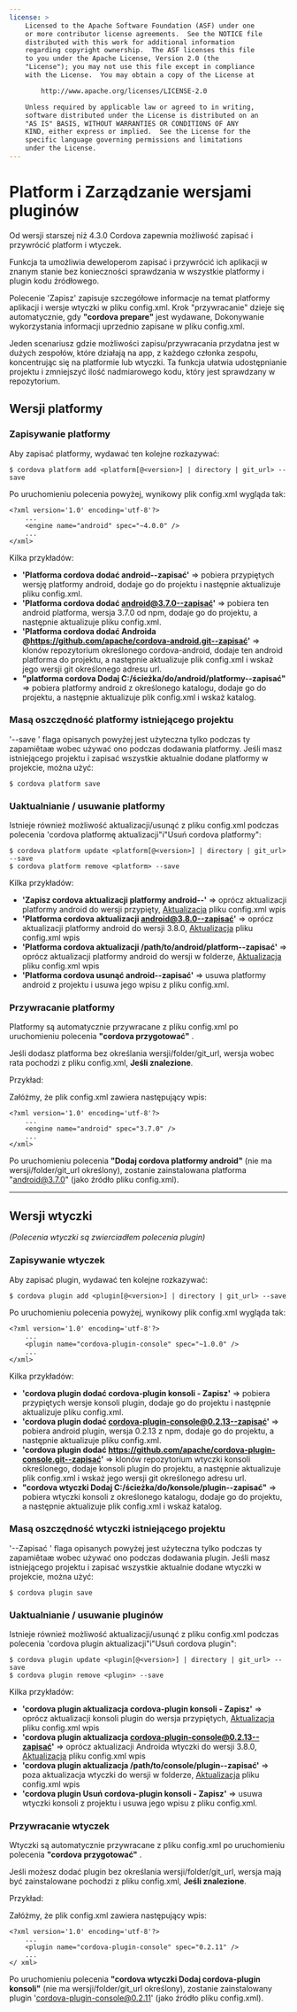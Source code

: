```yaml
---
license: >
    Licensed to the Apache Software Foundation (ASF) under one
    or more contributor license agreements.  See the NOTICE file
    distributed with this work for additional information
    regarding copyright ownership.  The ASF licenses this file
    to you under the Apache License, Version 2.0 (the
    "License"); you may not use this file except in compliance
    with the License.  You may obtain a copy of the License at

        http://www.apache.org/licenses/LICENSE-2.0

    Unless required by applicable law or agreed to in writing,
    software distributed under the License is distributed on an
    "AS IS" BASIS, WITHOUT WARRANTIES OR CONDITIONS OF ANY
    KIND, either express or implied.  See the License for the
    specific language governing permissions and limitations
    under the License.
---
```


# Platform i Zarządzanie wersjami pluginów

Od wersji starszej niż 4.3.0 Cordova zapewnia możliwość zapisać i przywrócić platform i wtyczek.

Funkcja ta umożliwia deweloperom zapisać i przywrócić ich aplikacji w znanym stanie bez konieczności sprawdzania w wszystkie platformy i plugin kodu źródłowego.

Polecenie 'Zapisz' zapisuje szczegółowe informacje na temat platformy aplikacji i wersje wtyczki w pliku config.xml. Krok "przywracanie" dzieje się automatycznie, gdy **"cordova prepare"** jest wydawane, Dokonywanie wykorzystania informacji uprzednio zapisane w pliku config.xml.

Jeden scenariusz gdzie możliwości zapisu/przywracania przydatna jest w dużych zespołów, które działają na app, z każdego członka zespołu, koncentrując się na platformie lub wtyczki. Ta funkcja ułatwia udostępnianie projektu i zmniejszyć ilość nadmiarowego kodu, który jest sprawdzany w repozytorium.

## Wersji platformy

### Zapisywanie platformy

Aby zapisać platformy, wydawać ten kolejne rozkazywać:

    $ cordova platform add <platform[@<version>] | directory | git_url> --save
    

Po uruchomieniu polecenia powyżej, wynikowy plik config.xml wygląda tak:

    <?xml version='1.0' encoding='utf-8'?>
        ...
        <engine name="android" spec="~4.0.0" />
        ...
    </xml>
    

Kilka przykładów:

  * **'Platforma cordova dodać android--zapisać'** => pobiera przypiętych wersję platformy android, dodaje go do projektu i następnie aktualizuje pliku config.xml.
  * **'Platforma cordova dodać android@3.7.0--zapisać'** => pobiera ten android platforma, wersja 3.7.0 od npm, dodaje go do projektu, a następnie aktualizuje pliku config.xml.
  * **'Platforma cordova dodać Androida @https://github.com/apache/cordova-android.git--zapisać'** => klonów repozytorium określonego cordova-android, dodaje ten android platforma do projektu, a następnie aktualizuje plik config.xml i wskaż jego wersji git określonego adresu url.
  * **"platforma cordova Dodaj C:/ścieżka/do/android/platformy--zapisać"** => pobiera platformy android z określonego katalogu, dodaje go do projektu, a następnie aktualizuje plik config.xml i wskaż katalog.

### Masą oszczędność platformy istniejącego projektu

'--save ' flaga opisanych powyżej jest użyteczna tylko podczas ty zapamiêtaæ wobec używać ono podczas dodawania platformy. Jeśli masz istniejącego projektu i zapisać wszystkie aktualnie dodane platformy w projekcie, można użyć:

    $ cordova platform save
    

### Uaktualnianie / usuwanie platformy

Istnieje również możliwość aktualizacji/usunąć z pliku config.xml podczas polecenia 'cordova platformę aktualizacji"i"Usuń cordova platformy":

    $ cordova platform update <platform[@<version>] | directory | git_url> --save
    $ cordova platform remove <platform> --save
    

Kilka przykładów:

  * **'Zapisz cordova aktualizacji platformy android--'** => oprócz aktualizacji platformy android do wersji przypięty, <a href="../guide/platforms/android/upgrade.html">Aktualizacja</a> pliku config.xml wpis
  * **'Platforma cordova aktualizacji android@3.8.0--zapisać'** => oprócz aktualizacji platformy android do wersji 3.8.0, <a href="../guide/platforms/android/upgrade.html">Aktualizacja</a> pliku config.xml wpis
  * **'Platforma cordova aktualizacji /path/to/android/platform--zapisać'** => oprócz aktualizacji platformy android do wersji w folderze, <a href="../guide/platforms/android/upgrade.html">Aktualizacja</a> pliku config.xml wpis
  * **'Platforma cordova usunąć android--zapisać'** => usuwa platformy android z projektu i usuwa jego wpisu z pliku config.xml.

### Przywracanie platformy

Platformy są automatycznie przywracane z pliku config.xml po uruchomieniu polecenia **"cordova przygotować"** .

Jeśli dodasz platforma bez określania wersji/folder/git_url, wersja wobec rata pochodzi z pliku config.xml, **Jeśli znalezione**.

Przykład:

Załóżmy, że plik config.xml zawiera następujący wpis:

    <?xml version='1.0' encoding='utf-8'?>
        ...
        <engine name="android" spec="3.7.0" />
        ...
    </xml>
    

Po uruchomieniu polecenia **"Dodaj cordova platformy android"** (nie ma wersji/folder/git_url określony), zostanie zainstalowana platforma "android@3.7.0" (jako źródło pliku config.xml).

* * *

## Wersji wtyczki

*(Polecenia wtyczki są zwierciadłem polecenia plugin)*

### Zapisywanie wtyczek

Aby zapisać plugin, wydawać ten kolejne rozkazywać:

    $ cordova plugin add <plugin[@<version>] | directory | git_url> --save
    

Po uruchomieniu polecenia powyżej, wynikowy plik config.xml wygląda tak:

    <?xml version='1.0' encoding='utf-8'?>
        ...
        <plugin name="cordova-plugin-console" spec="~1.0.0" />
        ...
    </xml>
    

Kilka przykładów:

  * **'cordova plugin dodać cordova-plugin konsoli - Zapisz'** => pobiera przypiętych wersje konsoli plugin, dodaje go do projektu i następnie aktualizuje pliku config.xml.
  * **'cordova plugin dodać cordova-plugin-console@0.2.13--zapisać'** => pobiera android plugin, wersja 0.2.13 z npm, dodaje go do projektu, a następnie aktualizuje pliku config.xml.
  * **'cordova plugin dodać https://github.com/apache/cordova-plugin-console.git--zapisać'** => klonów repozytorium wtyczki konsoli określonego, dodaje konsoli plugin do projektu, a następnie aktualizuje plik config.xml i wskaż jego wersji git określonego adresu url.
  * **"cordova wtyczki Dodaj C:/ścieżka/do/konsole/plugin--zapisać"** => pobiera wtyczki konsoli z określonego katalogu, dodaje go do projektu, a następnie aktualizuje plik config.xml i wskaż katalog.

### Masą oszczędność wtyczki istniejącego projektu

'--Zapisać ' flaga opisanych powyżej jest użyteczna tylko podczas ty zapamiêtaæ wobec używać ono podczas dodawania plugin. Jeśli masz istniejącego projektu i zapisać wszystkie aktualnie dodane wtyczki w projekcie, można użyć:

    $ cordova plugin save
    

### Uaktualnianie / usuwanie pluginów

Istnieje również możliwość aktualizacji/usunąć z pliku config.xml podczas polecenia 'cordova plugin aktualizacji"i"Usuń cordova plugin":

    $ cordova plugin update <plugin[@<version>] | directory | git_url> --save
    $ cordova plugin remove <plugin> --save
    

Kilka przykładów:

  * **'cordova plugin aktualizacja cordova-plugin konsoli - Zapisz'** => oprócz aktualizacji konsoli plugin do wersja przypiętych, <a href="../guide/platforms/android/upgrade.html">Aktualizacja</a> pliku config.xml wpis
  * **'cordova plugin aktualizacja cordova-plugin-console@0.2.13--zapisać'** => oprócz aktualizacji Androida wtyczki do wersji 3.8.0, <a href="../guide/platforms/android/upgrade.html">Aktualizacja</a> pliku config.xml wpis
  * **'cordova plugin aktualizacja /path/to/console/plugin--zapisać'** => poza aktualizacja wtyczki do wersji w folderze, <a href="../guide/platforms/android/upgrade.html">Aktualizacja</a> pliku config.xml wpis
  * **'cordova plugin Usuń cordova-plugin konsoli - Zapisz'** => usuwa wtyczki konsoli z projektu i usuwa jego wpisu z pliku config.xml.

### Przywracanie wtyczek

Wtyczki są automatycznie przywracane z pliku config.xml po uruchomieniu polecenia **"cordova przygotować"** .

Jeśli możesz dodać plugin bez określania wersji/folder/git_url, wersja mają być zainstalowane pochodzi z pliku config.xml, **Jeśli znalezione**.

Przykład:

Załóżmy, że plik config.xml zawiera następujący wpis:

    <?xml version='1.0' encoding='utf-8'?>
        ...
        <plugin name="cordova-plugin-console" spec="0.2.11" />
        ...
    </ xml>
    

Po uruchomieniu polecenia **"cordova wtyczki Dodaj cordova-plugin konsoli"** (nie ma wersji/folder/git_url określony), zostanie zainstalowany plugin 'cordova-plugin-console@0.2.11' (jako źródło pliku config.xml).